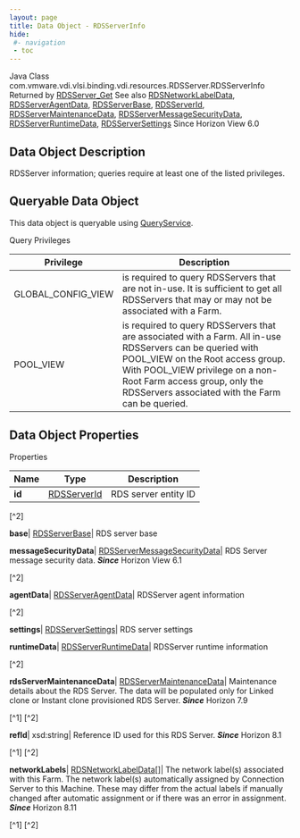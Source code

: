 ```yaml
---
layout: page
title: Data Object - RDSServerInfo
hide:
 #- navigation
 - toc
---
```






Java Class
    com.vmware.vdi.vlsi.binding.vdi.resources.RDSServer.RDSServerInfo
Returned by
     [RDSServer_Get](vdi.resources.RDSServer.md#get)
See also
     [RDSNetworkLabelData](vdi.resources.RDSServer.NetworkLabelData.md), [RDSServerAgentData](vdi.resources.RDSServer.RDSServerAgentData.md), [RDSServerBase](vdi.resources.RDSServer.RDSServerBase.md), [RDSServerId](vdi.entity.RDSServerId.md), [RDSServerMaintenanceData](vdi.resources.RDSServer.RDSServerMaintenanceData.md), [RDSServerMessageSecurityData](vdi.resources.RDSServer.RDSServerMessageSecurityData.md), [RDSServerRuntimeData](vdi.resources.RDSServer.RDSServerRuntimeData.md), [RDSServerSettings](vdi.resources.RDSServer.RDSServerSettings.md)
Since 
    Horizon View 6.0

## Data Object Description 

RDSServer information; queries require at least one of the listed privileges. 

##  Queryable Data Object 

This data object is queryable using [QueryService](vdi.query.QueryService.md "QueryService"). 

Query Privileges 

Privilege |  Description   
---|---  
GLOBAL_CONFIG_VIEW|  is required to query RDSServers that are not in-use. It is sufficient to get all RDSServers that may or may not be associated with a Farm.   
POOL_VIEW|  is required to query RDSServers that are associated with a Farm. All in-use RDSServers can be queried with POOL_VIEW on the Root access group. With POOL_VIEW privilege on a non-Root Farm access group, only the RDSServers associated with the Farm can be queried.   
  


## Data Object Properties

Properties

Name |  Type |  Description   
---|---|---  
**id**| [RDSServerId](vdi.entity.RDSServerId.md)|  RDS server entity ID   


[^2]

  
**base**| [RDSServerBase](vdi.resources.RDSServer.RDSServerBase.md)|  RDS server base   
  
**messageSecurityData**| [RDSServerMessageSecurityData](vdi.resources.RDSServer.RDSServerMessageSecurityData.md)|  RDS Server message security data.  **_Since_** Horizon View 6.1  


[^2]

  
**agentData**| [RDSServerAgentData](vdi.resources.RDSServer.RDSServerAgentData.md)|  RDSServer agent information   


[^2]

  
**settings**| [RDSServerSettings](vdi.resources.RDSServer.RDSServerSettings.md)|  RDS server settings   
  
**runtimeData**| [RDSServerRuntimeData](vdi.resources.RDSServer.RDSServerRuntimeData.md)|  RDSServer runtime information   


[^2]

  
**rdsServerMaintenanceData**| [RDSServerMaintenanceData](vdi.resources.RDSServer.RDSServerMaintenanceData.md)|  Maintenance details about the RDS Server. The data will be populated only for Linked clone or Instant clone provisioned RDS Server.  **_Since_** Horizon 7.9  


[^1]
[^2]

  
**refId**|  xsd:string|  Reference ID used for this RDS Server.  **_Since_** Horizon 8.1  


[^1]
[^2]

  
**networkLabels**| [RDSNetworkLabelData[]](vdi.resources.RDSServer.NetworkLabelData.md)|  The network label(s) associated with this Farm. The network label(s) automatically assigned by Connection Server to this Machine. These may differ from the actual labels if manually changed after automatic assignment or if there was an error in assignment.  **_Since_** Horizon 8.11  


[^1]
[^2]

  
  

  

